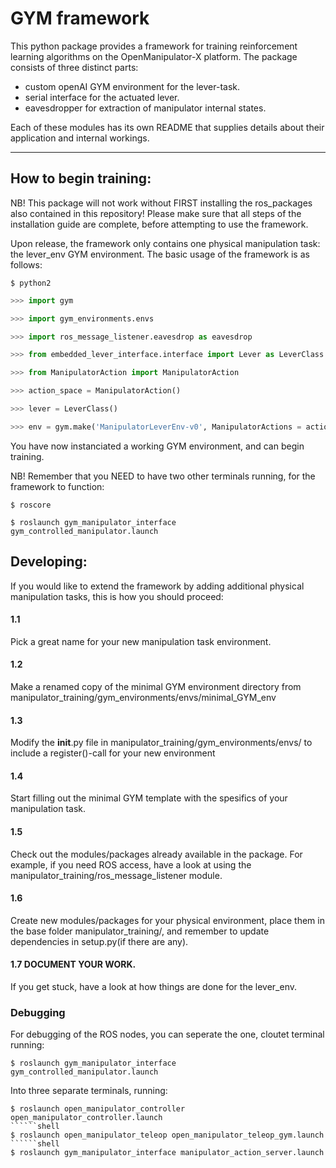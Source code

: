# GYM framework
This python package provides a framework for training reinforcement learning algorithms on the OpenManipulator-X platform.
The package consists of three distinct parts:

- custom openAI GYM environment for the lever-task.
- serial interface for the actuated lever.
- eavesdropper for extraction of manipulator internal states.

Each of these modules has its own README that supplies details about their application and internal workings.

--------------------------------------------------------------------------------

## How to begin training:
NB! This package will not work without FIRST installing the ros_packages also contained in this repository!
Please make sure that all steps of the installation guide are complete, before attempting to use the framework.

Upon release, the framework only contains one physical manipulation task: the lever_env GYM environment.
The basic usage of the framework is as follows:

```shell
$ python2
```
```python
>>> import gym

>>> import gym_environments.envs

>>> import ros_message_listener.eavesdrop as eavesdrop

>>> from embedded_lever_interface.interface import Lever as LeverClass

>>> from ManipulatorAction import ManipulatorAction

>>> action_space = ManipulatorAction()

>>> lever = LeverClass()

>>> env = gym.make('ManipulatorLeverEnv-v0', ManipulatorActions = action_space, LeverInstance = lever, goal_state=250)
```
You have now instanciated a working GYM environment, and can begin training.

NB! Remember that you NEED to have two other terminals running, for the framework to function:
```shell
$ roscore
```
```shell
$ roslaunch gym_manipulator_interface gym_controlled_manipulator.launch
```

## Developing:
If you would like to extend the framework by adding additional physical manipulation tasks, this is how you should proceed:


#### 1.1
Pick a great name for your new manipulation task environment.

#### 1.2
Make a renamed copy of the minimal GYM environment directory from manipulator_training/gym_environments/envs/minimal_GYM_env

#### 1.3
Modify the __init__.py file in manipulator_training/gym_environments/envs/ to include a register()-call for your new environment

#### 1.4 
Start filling out the minimal GYM template with the spesifics of your manipulation task.

#### 1.5 
Check out the modules/packages already available in the package. For example, if you need ROS access, have a look at using the manipulator_training/ros_message_listener module.

#### 1.6 
Create new modules/packages for your physical environment, place them in the base folder manipulator_training/, and remember to update dependencies in setup.py(if there are any).

#### 1.7 DOCUMENT YOUR WORK.

If you get stuck, have a look at how things are done for the lever_env.




### Debugging
For debugging of the ROS nodes, you can seperate the one, cloutet terminal running:
```shell
$ roslaunch gym_manipulator_interface gym_controlled_manipulator.launch
```
Into three separate terminals, running:
```shell
$ roslaunch open_manipulator_controller open_manipulator_controller.launch
``````shell
$ roslaunch open_manipulator_teleop open_manipulator_teleop_gym.launch
``````shell
$ roslaunch gym_manipulator_interface manipulator_action_server.launch
```
